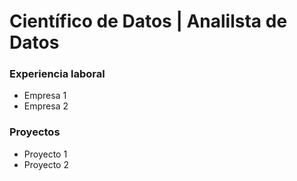 # Científico de Datos | Analilsta de Datos

### Experiencia laboral
- Empresa 1
- Empresa 2

### Proyectos
- Proyecto 1
- Proyecto 2

